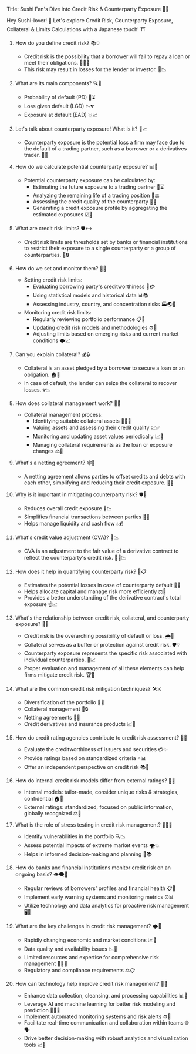 Title: Sushi Fan's Dive into Credit Risk & Counterparty Exposure 🍣💼

Hey Sushi-lover! 🍣 Let's explore Credit Risk, Counterparty Exposure, Collateral & Limits Calculations with a Japanese touch! ⛩️

1. How do you define credit risk? 📚💡
   * Credit risk is the possibility that a borrower will fail to repay a loan or meet their obligations. 🙅‍♂️💸
   * This risk may result in losses for the lender or investor. 🚨📉

2. What are its main components? 🔍🧩
   * Probability of default (PD) 🎲⌛
   * Loss given default (LGD) 📉💔
   * Exposure at default (EAD) 💥📈

3. Let's talk about counterparty exposure! What is it? 👥📈
   * Counterparty exposure is the potential loss a firm may face due to the default of a trading partner, such as a borrower or a derivatives trader. 🚧🤝

4. How do we calculate potential counterparty exposure? 📊🧮
   * Potential counterparty exposure can be calculated by:
      * Estimating the future exposure to a trading partner 🤔⌛
      * Analyzing the remaining life of a trading position 📆⚖️
      * Assessing the credit quality of the counterparty 🧾🌟
      * Generating a credit exposure profile by aggregating the estimated exposures ☑️📝

5. What are credit risk limits? 🛡️↔️
   * Credit risk limits are thresholds set by banks or financial institutions to restrict their exposure to a single counterparty or a group of counterparties. 🏦🔒

6. How do we set and monitor them? 📐👀
   * Setting credit risk limits:
      * Evaluating borrowing party's creditworthiness 🧐💳
      * Using statistical models and historical data 📊📚
      * Assessing industry, country, and concentration risks 🏭🌏🔎
   * Monitoring credit risk limits:
      * Regularly reviewing portfolio performance 📋🔄
      * Updating credit risk models and methodologies ⚙️🔄
      * Adjusting limits based on emerging risks and current market conditions 🌩️📈

7. Can you explain collateral? 💰🔒
   * Collateral is an asset pledged by a borrower to secure a loan or an obligation. 🏠💍
   * In case of default, the lender can seize the collateral to recover losses. 💔📉

8. How does collateral management work? 🔗🔄
   * Collateral management process:
      * Identifying suitable collateral assets 🕵️‍♂️🏦
      * Valuing assets and assessing their credit quality 💹✅
      * Monitoring and updating asset values periodically 📈🔄
      * Managing collateral requirements as the loan or exposure changes ⚖️🔄

9. What's a netting agreement? 🕸️📝
   * A netting agreement allows parties to offset credits and debts with each other, simplifying and reducing their credit exposure. 💱💼

10. Why is it important in mitigating counterparty risk? 🛡️🤝
    * Reduces overall credit exposure 💪📉
    * Simplifies financial transactions between parties 🔄💼
    * Helps manage liquidity and cash flow 💧💰

11. What's credit value adjustment (CVA)? 💸📉
    * CVA is an adjustment to the fair value of a derivative contract to reflect the counterparty's credit risk. 👨‍💼📉

12. How does it help in quantifying counterparty risk? 🔢📋
    * Estimates the potential losses in case of counterparty default 🚨💔
    * Helps allocate capital and manage risk more efficiently ⚖️🎯
    * Provides a better understanding of the derivative contract's total exposure ☝️📈

1. What's the relationship between credit risk, collateral, and counterparty exposure? 🧩🔗
    * Credit risk is the overarching possibility of default or loss. 🌧️🚦
    * Collateral serves as a buffer or protection against credit risk. 🛡️💡
    * Counterparty exposure represents the specific risk associated with individual counterparties. 👥📈
    * Proper evaluation and management of all these elements can help firms mitigate credit risk. 🏆🎯

14. What are the common credit risk mitigation techniques? 🛠️⚔️
    * Diversification of the portfolio 🧭🌐
    * Collateral management 🏦🔒
    * Netting agreements 🔄💱
    * Credit derivatives and insurance products 📈🌂

15. How do credit rating agencies contribute to credit risk assessment? 💼🔎
    * Evaluate the creditworthiness of issuers and securities 💳✨
    * Provide ratings based on standardized criteria ⭐📊
    * Offer an independent perspective on credit risk 📚🕌

16. How do internal credit risk models differ from external ratings? 📐🔄
    * Internal models: tailor-made, consider unique risks & strategies, confidential 🏠🔎
    * External ratings: standardized, focused on public information, globally recognized ⚖️👀

17. What is the role of stress testing in credit risk management? 🏋️‍♂️💡
    * Identify vulnerabilities in the portfolio 🔍📉
    * Assess potential impacts of extreme market events 🌪️💥
    * Helps in informed decision-making and planning 🧠📚

18. How do banks and financial institutions monitor credit risk on an ongoing basis? 👁️‍🗨️🔄
    * Regular reviews of borrowers' profiles and financial health 📋💉
    * Implement early warning systems and monitoring metrics ⏰📊
    * Utilize technology and data analytics for proactive risk management 🖥️🧮

19. What are the key challenges in credit risk management? 🌩️🎯
    * Rapidly changing economic and market conditions 📈🔄
    * Data quality and availability issues 📉💾
    * Limited resources and expertise for comprehensive risk management 🧑‍💼🏺
    * Regulatory and compliance requirements ⚖️📋

20. How can technology help improve credit risk management? 🤖🔧
    * Enhance data collection, cleansing, and processing capabilities 📊🧹
    * Leverage AI and machine learning for better risk modeling and prediction 👩‍💻🧠
    * Implement automated monitoring systems and risk alerts ⚙️🚨
    * Facilitate real-time communication and collaboration within teams 🌐🗣️
    * Drive better decision-making with robust analytics and visualization tools 📈🎨
